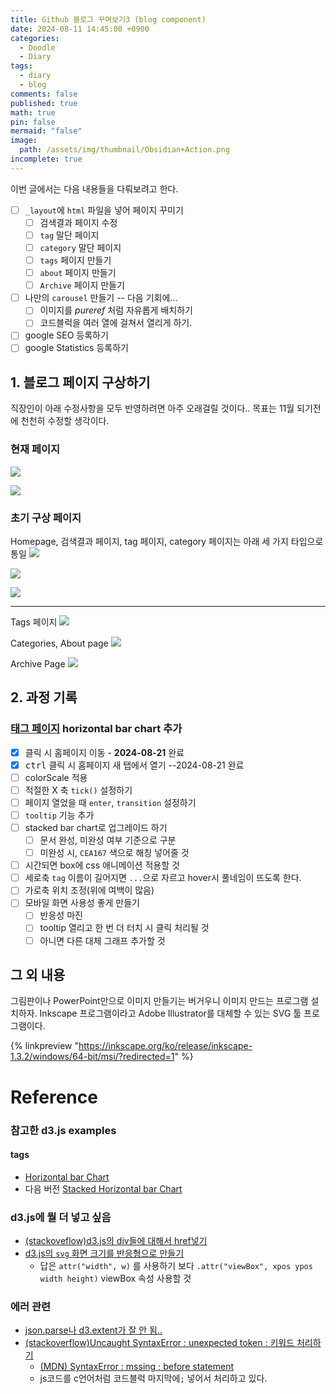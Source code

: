 ```yaml
---
title: Github 블로그 꾸며보기3 (blog component)
date: 2024-08-11 14:45:00 +0900
categories:
  - Doodle
  - Diary
tags:
  - diary
  - blog
comments: false
published: true
math: true
pin: false
mermaid: "false"
image:
  path: /assets/img/thumbnail/Obsidian+Action.png
incomplete: true
---
```

이번 글에서는 다음 내용들을 다뤄보려고 한다.

- [ ] `_layout`에 `html` 파일을 넣어 페이지 꾸미기
	- [ ] 검색결과 페이지 수정
	- [ ] `tag` 말단 페이지
	- [ ] `category` 말단 페이지
	- [ ] `tags` 페이지 만들기
	- [ ] `about` 페이지 만들기
	- [ ] `Archive` 페이지 만들기
- [ ] 나만의 `carousel` 만들기 -- 다음 기회에...
	- [ ] 이미지를 *pureref* 처럼 자유롭게 배치하기
	- [ ] 코드블럭을 여러 열에 걸쳐서 열리게 하기.
- [ ] google SEO 등록하기
- [ ] google Statistics 등록하기

## 1. 블로그 페이지 구상하기
직장인이 아래 수정사항을 모두 반영하려면 아주 오래걸릴 것이다.. 목표는 11월 되기전에 천천히 수정할 생각이다.

### 현재 페이지
![](/assets/img/res/Pasted%20image%2020240818024544.png)

![](/assets/img/res/Pasted%20image%2020240818024558.png)

### 초기 구상 페이지
Homepage, 검색결과 페이지, tag 페이지, category 페이지는 아래 세 가지 타입으로 통일
![](/assets/img/res/Pasted%20image%2020240818024611.png)

![](/assets/img/res/Pasted%20image%2020240818024619.png)

![](/assets/img/res/Pasted%20image%2020240818024628.png)

---
Tags 페이지
![](/assets/img/res/Pasted%20image%2020240818024743.png)

Categories, About page
![](/assets/img/res/Pasted%20image%2020240818024759.png)

Archive Page
![](/assets/img/res/Pasted%20image%2020240818024822.png)


## 2. 과정 기록
### [태그 페이지](/tags/) horizontal bar chart 추가
- [x] 클릭 시 홈페이지 이동 - **2024-08-21** 완료
- [x] <kbd>ctrl</kbd> 클릭 시 홈페이지 새 탭에서 열기 --2024-08-21 완료
- [ ] colorScale 적용
- [ ] 적절한 X 축 `tick()` 설정하기
- [ ] 페이지 열었을 때 `enter`, `transition` 설정하기
- [ ] `tooltip` 기능 추가
- [ ] stacked bar chart로 업그레이드 하기
	- [ ] 문서 완성, 미완성 여부 기준으로 구분
	- [ ] 미완성 시, `CEA167` 색으로 해칭 넣어줄 것
- [ ] 시간되면 box에 css 애니메이션 적용할 것
- [ ] 세로축 `tag` 이름이 길어지면 `...`으로 자르고 hover시 풀네임이 뜨도록 한다. 
- [ ] 가로축 위치 조정(위에 여백이 많음)
- [ ] 모바일 화면 사용성 좋게 만들기
	- [ ] 반응성 마진
	- [ ] tooltip 열리고 한 번 더 터치 시 클릭 처리될 것
	- [ ] 아니면 다른 대체 그래프 추가할 것

## 그 외 내용
그림판이나 PowerPoint만으로 이미지 만들기는 버거우니 이미지 만드는 프로그램 설치하자. Inkscape 프로그램이라고 Adobe Illustrator를 대체할 수 있는 SVG 툴 프로그램이다.

{% linkpreview "https://inkscape.org/ko/release/inkscape-1.3.2/windows/64-bit/msi/?redirected=1" %}

# Reference


### 참고한 d3.js examples
#### tags
- [Horizontal bar Chart](https://observablehq.com/@d3/horizontal-bar-chart/2?intent=fork)
- 다음 버전 [Stacked Horizontal bar Chart](https://observablehq.com/@d3/stacked-horizontal-bar-chart/2?intent=fork)

### d3.js에 뭘 더 넣고 싶음
- [(stackoveflow)d3.js의 div들에 대해서 href넣기](https://stackoverflow.com/questions/18958542/how-to-give-href-to-d3js-text-element)
- [d3.js의 `svg` 화면 크기를 반응형으로 만들기](https://medium.com/@louisemoxy/a-simple-way-to-make-d3-js-charts-svgs-responsive-7afb04bc2e4b)
	- 답은 `attr("width", w)` 를 사용하기 보다 `.attr("viewBox", xpos ypos width height)` viewBox 속성 사용할 것

### 에러 관련
- [json.parse나 d3.extent가 잘 안 됨..](https://stackoverflow.com/questions/64876696/d3-extent-throws-typeerror-values-is-not-iterable)
- [(stackoverflow)Uncaught SyntaxError : unexpected token : 키워드 처리하기](https://stackoverflow.com/questions/57060528/syntaxerror-unexpected-token-const)
	- [(MDN) SyntaxError : mssing ; before statement](https://developer.mozilla.org/ko/docs/conflicting/Web/JavaScript/Reference/Errors/Unexpected_token)
	- js코드를 c언어처럼 코드블럭 마지막에`;` 넣어서 처리하고 있다.

